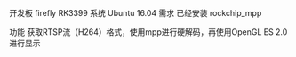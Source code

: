 开发板
firefly RK3399
系统
Ubuntu 16.04
需求
已经安装
rockchip_mpp

功能
获取RTSP流（H264）格式，使用mpp进行硬解码，再使用OpenGL ES 2.0进行显示

